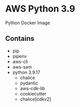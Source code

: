 # AWS Python 3.9
Python Docker Image

## Contains
- pip
- pipenv
- aws-cli
- aws-sam
- python 3.9.17
    - chalice
    - pydantic
    - aws-cdk-lib
    - cookiecutter
    - chalice[cdkv2]
